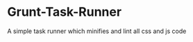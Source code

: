 Grunt-Task-Runner
=================

A simple task runner which minifies and lint all css and js code
